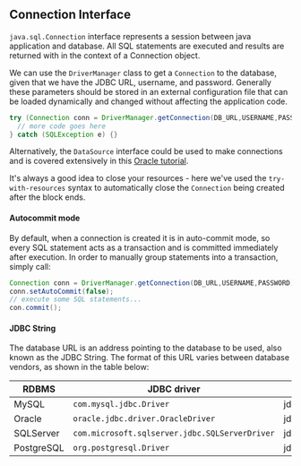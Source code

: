 ## Connection Interface

`java.sql.Connection` interface represents a session between java application and database. All SQL statements are executed and results are returned with in the context of a Connection object.

We can use the `DriverManager` class to get a `Connection` to the database, given that we have the JDBC URL, username, and password. Generally these parameters should be stored in an external configuration file that can be loaded dynamically and changed without affecting the application code.

```java
try (Connection conn = DriverManager.getConnection(DB_URL,USERNAME,PASSWORD)) {
  // more code goes here
} catch (SQLException e) {}
```

Alternatively, the `DataSource` interface could be used to make connections and is covered extensively in this [Oracle tutorial](https://docs.oracle.com/javase/tutorial/jdbc/basics/sqldatasources.html).

It's always a good idea to close your resources - here we've used the `try-with-resources` syntax to automatically close the `Connection` being created after the block ends.

#### Autocommit mode
By default, when a connection is created it is in auto-commit mode, so every SQL statement acts as a transaction and is committed immediately after execution. In order to manually group statements into a transaction, simply call:

```java
Connection conn = DriverManager.getConnection(DB_URL,USERNAME,PASSWORD);
conn.setAutoCommit(false);
// execute some SQL statements...
con.commit();
```

#### JDBC String

The database URL is an address pointing to the database to be used, also known as the JDBC String. The format of this URL varies between database vendors, as shown in the table below:

| RDBMS | JDBC driver | URL format |
| ----- | ----------- | ---------- |
| MySQL | `com.mysql.jdbc.Driver` | jdbc:mysql://hostname/databaseName |
| Oracle | `oracle.jdbc.driver.OracleDriver` | jdbc:oracle:thin:@hostname:portNumber:databaseName |
| SQLServer | `com.microsoft.sqlserver.jdbc.SQLServerDriver` | jdbc:sqlserver://serverName:portNumber;property=value |
| PostgreSQL | `org.postgresql.Driver` | jdbc:postgresql://hostname:port/databaseName |
